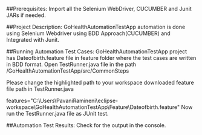 ##Prerequisites: 
Import all the Selenium WebDriver, CUCUMBER and Junit JARs if needed.

##Project Description:
GoHealthAutomationTestApp automation is done using Selenium Webdriver using BDD Approach(CUCUMBER) and Integrated with Junit.

##Running Automation Test Cases:
GoHealthAutomationTestApp project has Dateofbirth.feature file in feature folder where the test cases are written in BDD format.
Open TestRunner.java file in the path /GoHealthAutomationTestApp/src/CommonSteps

Please change the highlighted path to your workspace downloaded feature file path in TestRunner.java

features="C:\\Users\\PavaniRamineni\\eclipse-workspace\\GoHealthAutomationTestApp\\Feature\\Dateofbirth.feature"
Now run the TestRunner.java file as JUnit test.

##Automation Test Results:
Check for the output in the console.
